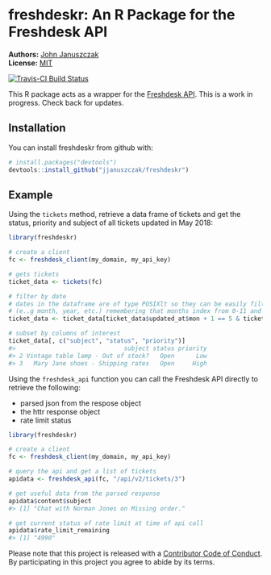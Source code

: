 
<!-- README.md is generated from README.Rmd. Please edit that file -->
freshdeskr: An R Package for the Freshdesk API
==============================================

**Authors:** [John Januszczak](https://github.com/jjanuszczak)<br/> **License:** [MIT](https://opensource.org/licenses/MIT)

[![Travis-CI Build Status](https://travis-ci.org/jjanuszczak/freshdeskr.svg?branch=master)](https://travis-ci.org/jjanuszczak/freshdeskr)

This R package acts as a wrapper for the [Freshdesk API](https://developers.freshdesk.com/api/). This is a work in progress. Check back for updates.

Installation
------------

You can install freshdeskr from github with:

``` r
# install.packages("devtools")
devtools::install_github("jjanuszczak/freshdeskr")
```

Example
-------

Using the `tickets` method, retrieve a data frame of tickets and get the status, priority and subject of all tickets updated in May 2018:

``` r
library(freshdeskr)

# create a client
fc <- freshdesk_client(my_domain, my_api_key)

# gets tickets 
ticket_data <- tickets(fc)

# filter by date
# dates in the dataframe are of type POSIXlt so they can be easily filtered by date or time part 
# (e..g month, year, etc.) remembering that months index from 0-11 and year is years since 1900
ticket_data <- ticket_data[ticket_data$updated_at$mon + 1 == 5 & ticket_data$updated_at$year + 1900 == 2018, ]

# subset by columns of interest
ticket_data[, c("subject", "status", "priority")]
#>                              subject status priority
#> 2 Vintage table lamp - Out of stock?   Open      Low
#> 3   Mary Jane shoes - Shipping rates   Open     High
```

Using the `freshdesk_api` function you can call the Freshdesk API directly to retrieve the following:

-   parsed json from the respose object
-   the httr response object
-   rate limit status

``` r
library(freshdeskr)

# create a client
fc <- freshdesk_client(my_domain, my_api_key)

# query the api and get a list of tickets
apidata <- freshdesk_api(fc, "/api/v2/tickets/3")

# get useful data from the parsed response
apidata$content$subject
#> [1] "Chat with Norman Jones on Missing order."
```

``` r
# get current status of rate limit at time of api call
apidata$rate_limit_remaining
#> [1] "4990"
```

Please note that this project is released with a [Contributor Code of Conduct](CONDUCT.md). By participating in this project you agree to abide by its terms.
